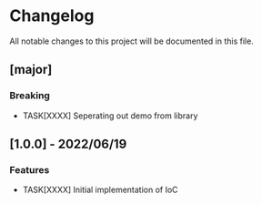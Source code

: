 # Changelog

All notable changes to this project will be documented in this file.

## [major]

### Breaking

- TASK[XXXX] Seperating out demo from library

## [1.0.0] - 2022/06/19

### Features

- TASK[XXXX] Initial implementation of IoC
